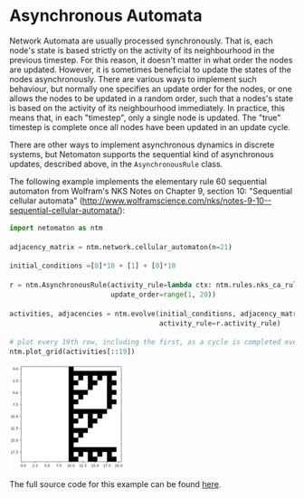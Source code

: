 # Asynchronous Automata

Network Automata are usually processed synchronously. That is, each node's
state is based strictly on the activity of its neighbourhood in the previous
timestep. For this reason, it doesn't matter in what order the nodes are
updated. However, it is sometimes beneficial to update the states of the
nodes asynchronously. There are various ways to implement such behaviour,
but normally one specifies an update order for the nodes, or one allows the
nodes to be updated in a random order, such that a nodes's state is based
on the activity of its neighbourhood immediately. In practice, this means
that, in each "timestep", only a single node is updated. The "true" timestep
is complete once all nodes have been updated in an update cycle.

There are other ways to implement asynchronous dynamics in discrete
systems, but Netomaton supports the sequential kind of asynchronous updates,
described above, in the `AsynchronousRule` class.

The following example implements the elementary rule 60 sequential
automaton from Wolfram's NKS Notes on Chapter 9, section 10:
"Sequential cellular automata" (http://www.wolframscience.com/nks/notes-9-10--sequential-cellular-automata/):

```python
import netomaton as ntm

adjacency_matrix = ntm.network.cellular_automaton(n=21)

initial_conditions =[0]*10 + [1] + [0]*10

r = ntm.AsynchronousRule(activity_rule=lambda ctx: ntm.rules.nks_ca_rule(ctx, 60),
                         update_order=range(1, 20))

activities, adjacencies = ntm.evolve(initial_conditions, adjacency_matrix, timesteps=19*20,
                                     activity_rule=r.activity_rule)

# plot every 19th row, including the first, as a cycle is completed every 19 rows
ntm.plot_grid(activities[::19])
```
<img src="../../resources/rule60async.png" width="40%"/>

The full source code for this example can be found [here](asynchronous_automata_demo.py).
